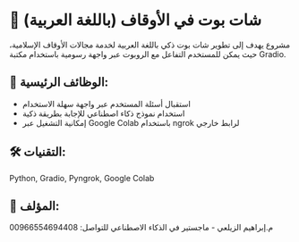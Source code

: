 # 🤖 شات بوت في الأوقاف (باللغة العربية)

مشروع يهدف إلى تطوير شات بوت ذكي باللغة العربية لخدمة مجالات الأوقاف الإسلامية، حيث يمكن للمستخدم التفاعل مع الروبوت عبر واجهة رسومية باستخدام مكتبة Gradio.

## 🧠 الوظائف الرئيسية:
- استقبال أسئلة المستخدم عبر واجهة سهلة الاستخدام
- استخدام نموذج ذكاء اصطناعي للإجابة بطريقة ذكية
- إمكانية التشغيل عبر Google Colab باستخدام ngrok لرابط خارجي

## 🛠️ التقنيات:
Python, Gradio, Pyngrok, Google Colab

## 📌 المؤلف:
م.إبراهيم الزيلعي - ماجستير في الذكاء الاصطناعي
للتواصل: 00966554694408
